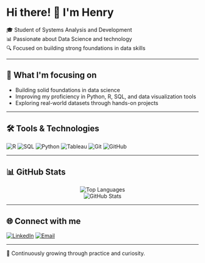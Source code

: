 # Hi there! 👋 I'm Henry

🎓 Student of Systems Analysis and Development  
📊 Passionate about Data Science and technology  
🔍 Focused on building strong foundations in data skills  

---

## 🚀 What I'm focusing on

- Building solid foundations in data science  
- Improving my proficiency in Python, R, SQL, and data visualization tools  
- Exploring real-world datasets through hands-on projects  

---

## 🛠️ Tools & Technologies

![R](https://img.shields.io/badge/-R-276DC3?style=flat&logo=r&logoColor=white)
![SQL](https://img.shields.io/badge/-SQL-4479A1?style=flat&logo=mysql&logoColor=white)
![Python](https://img.shields.io/badge/-Python-3776AB?style=flat&logo=python&logoColor=white)
![Tableau](https://img.shields.io/badge/-Tableau-E97627?style=flat&logo=tableau&logoColor=white)
![Git](https://img.shields.io/badge/-Git-F05032?style=flat&logo=git&logoColor=white)
![GitHub](https://img.shields.io/badge/-GitHub-181717?style=flat&logo=github&logoColor=white)

---

## 📊 GitHub Stats

<p align="center">
  <img src="https://github-readme-stats.vercel.app/api/top-langs/?username=1hnry&layout=compact&langs_count=6&theme=default" alt="Top Languages" />
  <br>
  <img src="https://github-readme-stats.vercel.app/api?username=1hnry&show_icons=true&theme=default" alt="GitHub Stats" />
</p>

---

## 🌐 Connect with me

[![LinkedIn](https://img.shields.io/badge/-LinkedIn-0A66C2?style=flat&logo=linkedin&logoColor=white)](https://linkedin.com/in/henrybertagna)
[![Email](https://img.shields.io/badge/-Email-D14836?style=flat&logo=gmail&logoColor=white)](mailto:bertagnahenry@gmail.com)

---

📌 Continuously growing through practice and curiosity.
